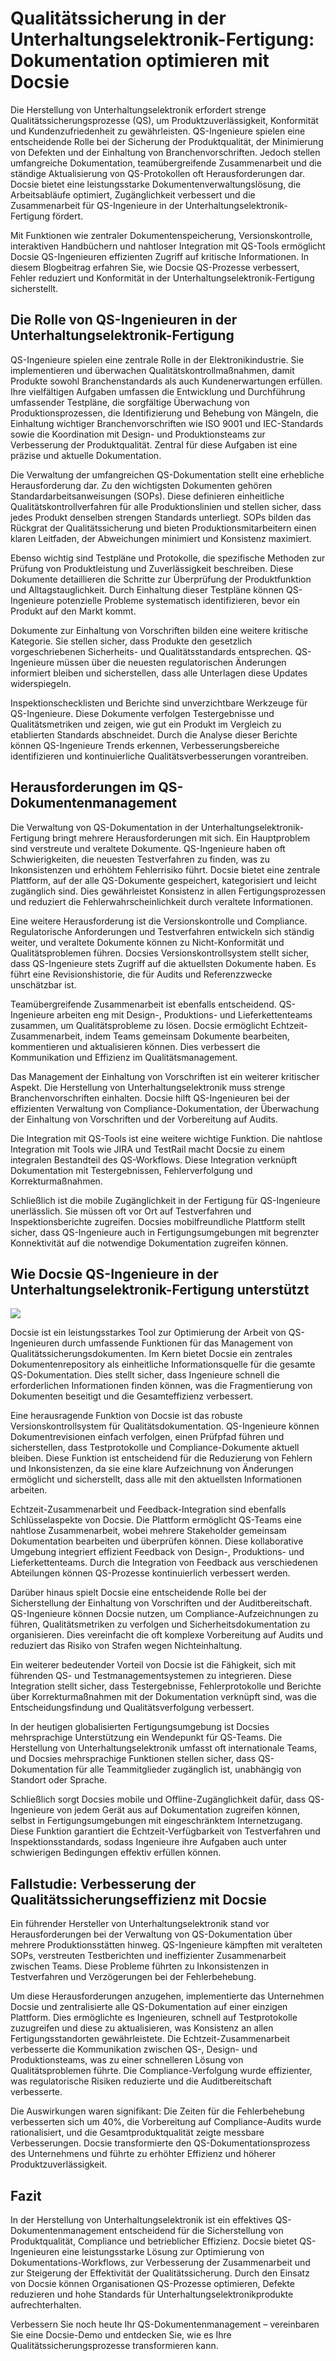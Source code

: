 # Qualitätssicherung in der Unterhaltungselektronik-Fertigung: Dokumentation optimieren mit Docsie

Die Herstellung von Unterhaltungselektronik erfordert strenge Qualitätssicherungsprozesse (QS), um Produktzuverlässigkeit, Konformität und Kundenzufriedenheit zu gewährleisten. QS-Ingenieure spielen eine entscheidende Rolle bei der Sicherung der Produktqualität, der Minimierung von Defekten und der Einhaltung von Branchenvorschriften. Jedoch stellen umfangreiche Dokumentation, teamübergreifende Zusammenarbeit und die ständige Aktualisierung von QS-Protokollen oft Herausforderungen dar. Docsie bietet eine leistungsstarke Dokumentenverwaltungslösung, die Arbeitsabläufe optimiert, Zugänglichkeit verbessert und die Zusammenarbeit für QS-Ingenieure in der Unterhaltungselektronik-Fertigung fördert.

Mit Funktionen wie zentraler Dokumentenspeicherung, Versionskontrolle, interaktiven Handbüchern und nahtloser Integration mit QS-Tools ermöglicht Docsie QS-Ingenieuren effizienten Zugriff auf kritische Informationen. In diesem Blogbeitrag erfahren Sie, wie Docsie QS-Prozesse verbessert, Fehler reduziert und Konformität in der Unterhaltungselektronik-Fertigung sicherstellt.

## Die Rolle von QS-Ingenieuren in der Unterhaltungselektronik-Fertigung

QS-Ingenieure spielen eine zentrale Rolle in der Elektronikindustrie. Sie implementieren und überwachen Qualitätskontrollmaßnahmen, damit Produkte sowohl Branchenstandards als auch Kundenerwartungen erfüllen. Ihre vielfältigen Aufgaben umfassen die Entwicklung und Durchführung umfassender Testpläne, die sorgfältige Überwachung von Produktionsprozessen, die Identifizierung und Behebung von Mängeln, die Einhaltung wichtiger Branchenvorschriften wie ISO 9001 und IEC-Standards sowie die Koordination mit Design- und Produktionsteams zur Verbesserung der Produktqualität. Zentral für diese Aufgaben ist eine präzise und aktuelle Dokumentation.

Die Verwaltung der umfangreichen QS-Dokumentation stellt eine erhebliche Herausforderung dar. Zu den wichtigsten Dokumenten gehören Standardarbeitsanweisungen (SOPs). Diese definieren einheitliche Qualitätskontrollverfahren für alle Produktionslinien und stellen sicher, dass jedes Produkt denselben strengen Standards unterliegt. SOPs bilden das Rückgrat der Qualitätssicherung und bieten Produktionsmitarbeitern einen klaren Leitfaden, der Abweichungen minimiert und Konsistenz maximiert.

Ebenso wichtig sind Testpläne und Protokolle, die spezifische Methoden zur Prüfung von Produktleistung und Zuverlässigkeit beschreiben. Diese Dokumente detaillieren die Schritte zur Überprüfung der Produktfunktion und Alltagstauglichkeit. Durch Einhaltung dieser Testpläne können QS-Ingenieure potenzielle Probleme systematisch identifizieren, bevor ein Produkt auf den Markt kommt.

Dokumente zur Einhaltung von Vorschriften bilden eine weitere kritische Kategorie. Sie stellen sicher, dass Produkte den gesetzlich vorgeschriebenen Sicherheits- und Qualitätsstandards entsprechen. QS-Ingenieure müssen über die neuesten regulatorischen Änderungen informiert bleiben und sicherstellen, dass alle Unterlagen diese Updates widerspiegeln.

Inspektionschecklisten und Berichte sind unverzichtbare Werkzeuge für QS-Ingenieure. Diese Dokumente verfolgen Testergebnisse und Qualitätsmetriken und zeigen, wie gut ein Produkt im Vergleich zu etablierten Standards abschneidet. Durch die Analyse dieser Berichte können QS-Ingenieure Trends erkennen, Verbesserungsbereiche identifizieren und kontinuierliche Qualitätsverbesserungen vorantreiben.

## Herausforderungen im QS-Dokumentenmanagement

Die Verwaltung von QS-Dokumentation in der Unterhaltungselektronik-Fertigung bringt mehrere Herausforderungen mit sich. Ein Hauptproblem sind verstreute und veraltete Dokumente. QS-Ingenieure haben oft Schwierigkeiten, die neuesten Testverfahren zu finden, was zu Inkonsistenzen und erhöhtem Fehlerrisiko führt. Docsie bietet eine zentrale Plattform, auf der alle QS-Dokumente gespeichert, kategorisiert und leicht zugänglich sind. Dies gewährleistet Konsistenz in allen Fertigungsprozessen und reduziert die Fehlerwahrscheinlichkeit durch veraltete Informationen.

Eine weitere Herausforderung ist die Versionskontrolle und Compliance. Regulatorische Anforderungen und Testverfahren entwickeln sich ständig weiter, und veraltete Dokumente können zu Nicht-Konformität und Qualitätsproblemen führen. Docsies Versionskontrollsystem stellt sicher, dass QS-Ingenieure stets Zugriff auf die aktuellsten Dokumente haben. Es führt eine Revisionshistorie, die für Audits und Referenzzwecke unschätzbar ist.

Teamübergreifende Zusammenarbeit ist ebenfalls entscheidend. QS-Ingenieure arbeiten eng mit Design-, Produktions- und Lieferkettenteams zusammen, um Qualitätsprobleme zu lösen. Docsie ermöglicht Echtzeit-Zusammenarbeit, indem Teams gemeinsam Dokumente bearbeiten, kommentieren und aktualisieren können. Dies verbessert die Kommunikation und Effizienz im Qualitätsmanagement.

Das Management der Einhaltung von Vorschriften ist ein weiterer kritischer Aspekt. Die Herstellung von Unterhaltungselektronik muss strenge Branchenvorschriften einhalten. Docsie hilft QS-Ingenieuren bei der effizienten Verwaltung von Compliance-Dokumentation, der Überwachung der Einhaltung von Vorschriften und der Vorbereitung auf Audits.

Die Integration mit QS-Tools ist eine weitere wichtige Funktion. Die nahtlose Integration mit Tools wie JIRA und TestRail macht Docsie zu einem integralen Bestandteil des QS-Workflows. Diese Integration verknüpft Dokumentation mit Testergebnissen, Fehlerverfolgung und Korrekturmaßnahmen.

Schließlich ist die mobile Zugänglichkeit in der Fertigung für QS-Ingenieure unerlässlich. Sie müssen oft vor Ort auf Testverfahren und Inspektionsberichte zugreifen. Docsies mobilfreundliche Plattform stellt sicher, dass QS-Ingenieure auch in Fertigungsumgebungen mit begrenzter Konnektivität auf die notwendige Dokumentation zugreifen können.

## Wie Docsie QS-Ingenieure in der Unterhaltungselektronik-Fertigung unterstützt

![](https://cdn.docsie.io/workspace_PxAvC1Uenuc7ad6H3/doc_wn84Jkoc6hIMTO2eE/file_WyrqEK0E1zfn5P8Ia/image_ed244903-132a-cf9b-c7f2-bda1651bfa30.jpg)

Docsie ist ein leistungsstarkes Tool zur Optimierung der Arbeit von QS-Ingenieuren durch umfassende Funktionen für das Management von Qualitätssicherungsdokumenten. Im Kern bietet Docsie ein zentrales Dokumentenrepository als einheitliche Informationsquelle für die gesamte QS-Dokumentation. Dies stellt sicher, dass Ingenieure schnell die erforderlichen Informationen finden können, was die Fragmentierung von Dokumenten beseitigt und die Gesamteffizienz verbessert.

Eine herausragende Funktion von Docsie ist das robuste Versionskontrollsystem für Qualitätsdokumentation. QS-Ingenieure können Dokumentrevisionen einfach verfolgen, einen Prüfpfad führen und sicherstellen, dass Testprotokolle und Compliance-Dokumente aktuell bleiben. Diese Funktion ist entscheidend für die Reduzierung von Fehlern und Inkonsistenzen, da sie eine klare Aufzeichnung von Änderungen ermöglicht und sicherstellt, dass alle mit den aktuellsten Informationen arbeiten.

Echtzeit-Zusammenarbeit und Feedback-Integration sind ebenfalls Schlüsselaspekte von Docsie. Die Plattform ermöglicht QS-Teams eine nahtlose Zusammenarbeit, wobei mehrere Stakeholder gemeinsam Dokumentation bearbeiten und überprüfen können. Diese kollaborative Umgebung integriert effizient Feedback von Design-, Produktions- und Lieferkettenteams. Durch die Integration von Feedback aus verschiedenen Abteilungen können QS-Prozesse kontinuierlich verbessert werden.

Darüber hinaus spielt Docsie eine entscheidende Rolle bei der Sicherstellung der Einhaltung von Vorschriften und der Auditbereitschaft. QS-Ingenieure können Docsie nutzen, um Compliance-Aufzeichnungen zu führen, Qualitätsmetriken zu verfolgen und Sicherheitsdokumentation zu organisieren. Dies vereinfacht die oft komplexe Vorbereitung auf Audits und reduziert das Risiko von Strafen wegen Nichteinhaltung.

Ein weiterer bedeutender Vorteil von Docsie ist die Fähigkeit, sich mit führenden QS- und Testmanagementsystemen zu integrieren. Diese Integration stellt sicher, dass Testergebnisse, Fehlerprotokolle und Berichte über Korrekturmaßnahmen mit der Dokumentation verknüpft sind, was die Entscheidungsfindung und Qualitätsverfolgung verbessert.

In der heutigen globalisierten Fertigungsumgebung ist Docsies mehrsprachige Unterstützung ein Wendepunkt für QS-Teams. Die Herstellung von Unterhaltungselektronik umfasst oft internationale Teams, und Docsies mehrsprachige Funktionen stellen sicher, dass QS-Dokumentation für alle Teammitglieder zugänglich ist, unabhängig von Standort oder Sprache.

Schließlich sorgt Docsies mobile und Offline-Zugänglichkeit dafür, dass QS-Ingenieure von jedem Gerät aus auf Dokumentation zugreifen können, selbst in Fertigungsumgebungen mit eingeschränktem Internetzugang. Diese Funktion garantiert die Echtzeit-Verfügbarkeit von Testverfahren und Inspektionsstandards, sodass Ingenieure ihre Aufgaben auch unter schwierigen Bedingungen effektiv erfüllen können.

## Fallstudie: Verbesserung der Qualitätssicherungseffizienz mit Docsie

Ein führender Hersteller von Unterhaltungselektronik stand vor Herausforderungen bei der Verwaltung von QS-Dokumentation über mehrere Produktionsstätten hinweg. QS-Ingenieure kämpften mit veralteten SOPs, verstreuten Testberichten und ineffizienter Zusammenarbeit zwischen Teams. Diese Probleme führten zu Inkonsistenzen in Testverfahren und Verzögerungen bei der Fehlerbehebung.

Um diese Herausforderungen anzugehen, implementierte das Unternehmen Docsie und zentralisierte alle QS-Dokumentation auf einer einzigen Plattform. Dies ermöglichte es Ingenieuren, schnell auf Testprotokolle zuzugreifen und diese zu aktualisieren, was Konsistenz an allen Fertigungsstandorten gewährleistete. Die Echtzeit-Zusammenarbeit verbesserte die Kommunikation zwischen QS-, Design- und Produktionsteams, was zu einer schnelleren Lösung von Qualitätsproblemen führte. Die Compliance-Verfolgung wurde effizienter, was regulatorische Risiken reduzierte und die Auditbereitschaft verbesserte.

Die Auswirkungen waren signifikant: Die Zeiten für die Fehlerbehebung verbesserten sich um 40%, die Vorbereitung auf Compliance-Audits wurde rationalisiert, und die Gesamtproduktqualität zeigte messbare Verbesserungen. Docsie transformierte den QS-Dokumentationsprozess des Unternehmens und führte zu erhöhter Effizienz und höherer Produktzuverlässigkeit.

## Fazit

In der Herstellung von Unterhaltungselektronik ist ein effektives QS-Dokumentenmanagement entscheidend für die Sicherstellung von Produktqualität, Compliance und betrieblicher Effizienz. Docsie bietet QS-Ingenieuren eine leistungsstarke Lösung zur Optimierung von Dokumentations-Workflows, zur Verbesserung der Zusammenarbeit und zur Steigerung der Effektivität der Qualitätssicherung. Durch den Einsatz von Docsie können Organisationen QS-Prozesse optimieren, Defekte reduzieren und hohe Standards für Unterhaltungselektronikprodukte aufrechterhalten.

Verbessern Sie noch heute Ihr QS-Dokumentenmanagement – vereinbaren Sie eine Docsie-Demo und entdecken Sie, wie es Ihre Qualitätssicherungsprozesse transformieren kann.